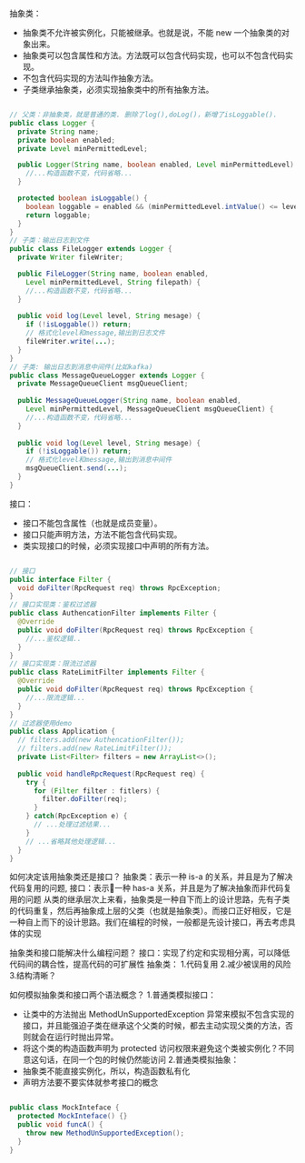 抽象类：  
* 抽象类不允许被实例化，只能被继承。也就是说，不能 new 一个抽象类的对象出来。
* 抽象类可以包含属性和方法。方法既可以包含代码实现，也可以不包含代码实现。
* 不包含代码实现的方法叫作抽象方法。
* 子类继承抽象类，必须实现抽象类中的所有抽象方法。
```java

// 父类：非抽象类，就是普通的类. 删除了log(),doLog()，新增了isLoggable().
public class Logger {
  private String name;
  private boolean enabled;
  private Level minPermittedLevel;

  public Logger(String name, boolean enabled, Level minPermittedLevel) {
    //...构造函数不变，代码省略...
  }

  protected boolean isLoggable() {
    boolean loggable = enabled && (minPermittedLevel.intValue() <= level.intValue());
    return loggable;
  }
}
// 子类：输出日志到文件
public class FileLogger extends Logger {
  private Writer fileWriter;

  public FileLogger(String name, boolean enabled,
    Level minPermittedLevel, String filepath) {
    //...构造函数不变，代码省略...
  }
  
  public void log(Level level, String mesage) {
    if (!isLoggable()) return;
    // 格式化level和message,输出到日志文件
    fileWriter.write(...);
  }
}
// 子类: 输出日志到消息中间件(比如kafka)
public class MessageQueueLogger extends Logger {
  private MessageQueueClient msgQueueClient;
  
  public MessageQueueLogger(String name, boolean enabled,
    Level minPermittedLevel, MessageQueueClient msgQueueClient) {
    //...构造函数不变，代码省略...
  }
  
  public void log(Level level, String mesage) {
    if (!isLoggable()) return;
    // 格式化level和message,输出到消息中间件
    msgQueueClient.send(...);
  }
}
```
接口：  
* 接口不能包含属性（也就是成员变量）。
* 接口只能声明方法，方法不能包含代码实现。
* 类实现接口的时候，必须实现接口中声明的所有方法。
```java

// 接口
public interface Filter {
  void doFilter(RpcRequest req) throws RpcException;
}
// 接口实现类：鉴权过滤器
public class AuthencationFilter implements Filter {
  @Override
  public void doFilter(RpcRequest req) throws RpcException {
    //...鉴权逻辑..
  }
}
// 接口实现类：限流过滤器
public class RateLimitFilter implements Filter {
  @Override
  public void doFilter(RpcRequest req) throws RpcException {
    //...限流逻辑...
  }
}
// 过滤器使用demo
public class Application {
  // filters.add(new AuthencationFilter());
  // filters.add(new RateLimitFilter());
  private List<Filter> filters = new ArrayList<>();
  
  public void handleRpcRequest(RpcRequest req) {
    try {
      for (Filter filter : fitlers) {
        filter.doFilter(req);
      }
    } catch(RpcException e) {
      // ...处理过滤结果...
    }
    // ...省略其他处理逻辑...
  }
}
```
如何决定该用抽象类还是接口？
抽象类：表示一种 is-a 的关系，并且是为了解决代码复用的问题,
接口：表示一种 has-a 关系，并且是为了解决抽象而非代码复用的问题
从类的继承层次上来看，抽象类是一种自下而上的设计思路，先有子类的代码重复，然后再抽象成上层的父类（也就是抽象类）。而接口正好相反，它是一种自上而下的设计思路。我们在编程的时候，一般都是先设计接口，再去考虑具体的实现

抽象类和接口能解决什么编程问题？
接口：实现了约定和实现相分离，可以降低代码间的耦合性，提高代码的可扩展性
抽象类：
1.代码复用
2.减少被误用的风险
3.结构清晰？

如何模拟抽象类和接口两个语法概念？
1.普通类模拟接口：
* 让类中的方法抛出 MethodUnSupportedException 异常来模拟不包含实现的接口，并且能强迫子类在继承这个父类的时候，都去主动实现父类的方法，否则就会在运行时抛出异常。
* 将这个类的构造函数声明为 protected 访问权限来避免这个类被实例化？不同意这句话，在同一个包的时候仍然能访问
2.普通类模拟抽象：
* 抽象类不能直接实例化，所以，构造函数私有化
* 声明方法要不要实体就参考接口的概念

```java

public class MockInteface {
  protected MockInteface() {}
  public void funcA() {
    throw new MethodUnSupportedException();
  }
}
```